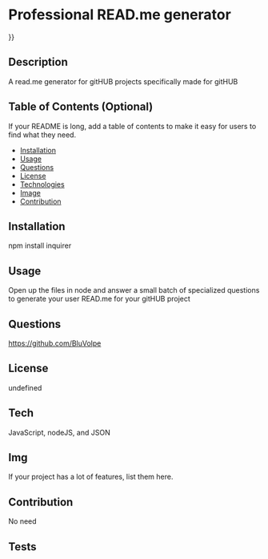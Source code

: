 # Professional READ.me generator

  
    
  }}
  
## Description
A read.me generator for gitHUB projects specifically made for gitHUB
## Table of Contents (Optional)
If your README is long, add a table of contents to make it easy for users to find what they need.
- [Installation](#installation)
- [Usage](#usage)
- [Questions](#questions)
- [License](#license)
- [Technologies](#tech)
- [Image](#img)
- [Contribution](#contribution)
## Installation
npm install inquirer
## Usage
Open up the files in node and answer a small batch of specialized questions to generate your user READ.me for your gitHUB project
## Questions
https://github.com/BluVolpe
## License

 undefined

## Tech
JavaScript, nodeJS, and JSON
## Img

If your project has a lot of features, list them here.
## Contribution
No need
## Tests

